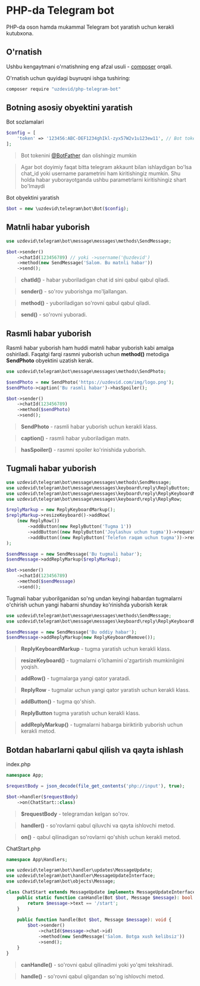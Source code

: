 PHP-da Telegram bot
===================

PHP-da oson hamda mukammal Telegram bot yaratish uchun kerakli kutubxona.

O'rnatish
---------

Ushbu kengaytmani o'rnatishning eng afzal usuli - [composer](http://getcomposer.org/) orqali.

O'rnatish uchun quyidagi buyruqni ishga tushiring:

```bash
composer require "uzdevid/php-telegram-bot"
```

Botning asosiy obyektini yaratish
---------------------------------

Bot sozlamalari

```php
$config = [
    'token' => '123456:ABC-DEF1234ghIkl-zyx57W2v1u123ew11', // Bot tokeni
];
```
> Bot tokenini [@BotFather](https://t.me/BotFather) dan olishingiz mumkin

> Agar bot doyimiy faqat bitta telegram akkaunt bilan ishlaydigan bo'lsa 
> chat_id yoki username parametrini ham kiritishingiz mumkin. 
> Shu holda habar yuborayotganda ushbu parametrlarni kiritishingiz shart bo'lmaydi

Bot obyektini yaratish

```php
$bot = new \uzdevid\telegram\bot\Bot($config);
```

Matnli habar yuborish
-----------------------

```php
use uzdevid\telegram\bot\message\messages\methods\SendMessage;

$bot->sender()
    ->chatId(123456789) // yoki ->username('@uzdevid')
    ->method(new SendMessage('Salom. Bu matnli habar'))
    ->send();
```

> __chatId()__ - habar yuboriladigan chat id sini qabul qabul qiladi.

> __sender()__ - so'rov yuborishga mo'ljallangan.

> __method()__ - yuboriladigan so'rovni qabul qabul qiladi.

> __send()__ - so'rovni yuboradi.

Rasmli habar yuborish
-----------------------

Rasmli habar yuborish ham huddi matnli habar yuborish kabi amalga oshiriladi. Faqatgi farqi rasmni yuborish uchun __method()__ metodiga __SendPhoto__ obyektini uzatish kerak.

```php
use uzdevid\telegram\bot\message\messages\methods\SendPhoto;

$sendPhoto = new SendPhoto('https://uzdevid.com/img/logo.png');
$sendPhoto->caption('Bu rasmli habar')->hasSpoiler();

$bot->sender()
    ->chatId(123456789)
    ->method($sendPhoto)
    ->send();
```

> __SendPhoto__ - rasmli habar yuborish uchun kerakli klass.

> __caption()__ - rasmli habar yuboriladigan matn.

> __hasSpoiler()__ - rasmni spoiler ko'rinishida yuborish.

Tugmali habar yuborish
-----------------------

```php
use uzdevid\telegram\bot\message\messages\methods\SendMessage;
use uzdevid\telegram\bot\message\messages\keyboard\reply\ReplyButton;
use uzdevid\telegram\bot\message\messages\keyboard\reply\ReplyKeyboardMarkup;
use uzdevid\telegram\bot\message\messages\keyboard\reply\ReplyRow;

$replyMarkup = new ReplyKeyboardMarkup();
$replyMarkup->resizeKeyboard()->addRow(
    (new ReplyRow())
        ->addButton(new ReplyButton('Tugma 1'))
        ->addButton((new ReplyButton('Joylashuv uchun tugma'))->requestLocation())
        ->addButton((new ReplyButton('Telefon raqam uchun tugma'))->requestContact())
);

$sendMessage = new SendMessage('Bu tugmali habar');
$sendMessage->addReplyMarkup($replyMarkup);

$bot->sender()
    ->chatId(123456789)
    ->method($sendMessage)
    ->send();
```

Tugmali habar yuborilganidan so'ng undan keyingi habardan tugmalarni 
o'chirish uchun yangi habarni shunday ko'rinishda yuborish kerak

```php
use uzdevid\telegram\bot\message\messages\methods\SendMessage;
use uzdevid\telegram\bot\message\messages\keyboard\reply\ReplyKeyboardRemove;

$sendMessage = new SendMessage('Bu oddiy habar');
$sendMessage->addReplyMarkup(new ReplyKeyboardRemove());
```

> __ReplyKeyboardMarkup__ - tugma yaratish uchun kerakli klass.

> __resizeKeyboard()__ - tugmalarni o'lchamini o'zgartirish mumkinligini yoqish.

> __addRow()__ - tugmalarga yangi qator yaratadi.

> __ReplyRow__ - tugmalar uchun yangi qator yaratish uchun kerakli klass.

> __addButton()__ - tugma qo'shish.

>__ReplyButton__ tugma yaratish uchun kerakli klass.

> __addReplyMarkup()__ - tugmalarni habarga biriktirib yuborish uchun kerakli metod.

Botdan habarlarni qabul qilish va qayta ishlash
-----------------------------------------------

index.php
```php
namespace App;

$requestBody = json_decode(file_get_contents('php://input'), true);

$bot->handler($requestBody)
    ->on(ChatStart::class)
```
> __$requestBody__ - telegramdan kelgan so'rov.

> __handler()__ - so'rovlarni qabul qiluvchi va qayta ishlovchi metod.

> __on()__ - qabul qilinadigan so'rovlarni qo'shish uchun kerakli metod.

ChatStart.php
```php
namespace App\Handlers;

use uzdevid\telegram\bot\handler\updates\MessageUpdate;
use uzdevid\telegram\bot\handler\MessageUpdateInterface;
use uzdevid\telegram\bot\objects\Message;

class ChatStart extends MessageUpdate implements MessageUpdateInterface {
    public static function canHandle(Bot $bot, Message $message): bool {
        return $message->text == '/start';
    }
    
    public function handle(Bot $bot, Message $message): void {
        $bot->sender()
            ->chatId($message->chat->id)
            ->method(new SendMessage('Salom. Botga xush kelibsiz'))
            ->send();
    }
}
```

> __canHandle()__ - so'rovni qabul qilinadimi yoki yo'qmi tekshiradi.

> __handle()__ - so'rovni qabul qilgandan so'ng ishlovchi metod.

